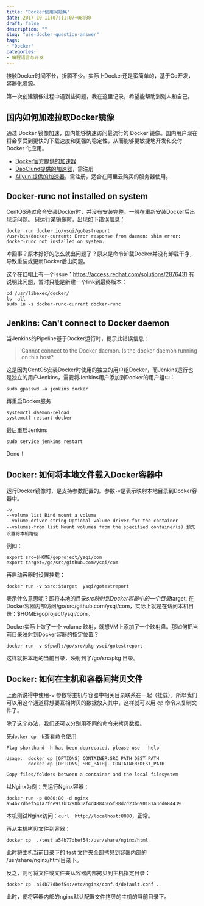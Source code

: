 ```yaml
---
title: "Docker使用问题集"
date: 2017-10-11T07:11:07+08:00
draft: false
description: ""
slug: "use-docker-question-answer" 
tags:
- "Docker"
categories: 
- 编程语言与开发
---
```


接触Docker时间不长，折腾不少。实际上Docker还是蛮简单的，基于Go开发，容器化资源。

第一次创建镜像过程中遇到些问题，我在这里记录，希望能帮助到别人和自己。

## 国内如何加速拉取Docker镜像
通过 Docker 镜像加速，国内能够快速访问最流行的 Docker 镜像。国内用户现在将会享受到更快的下载速度和更强的稳定性，从而能够更敏捷地开发和交付 Docker 化应用。

+ [Docker官方提供的加速器](https://www.docker-cn.com/registry-mirror)
+ [DaoClund提供的加速器](https://www.daocloud.io/mirror)，需注册
+ [Aliyun 提供的加速器](https://cr.console.aliyun.com)，需注册，适合在阿里云购买的服务器使用。


## Docker-runc not installed on system
CentOS通过命令安装Docker时，并没有安装完整。一般在重新安装Docker后出现该问题。
只运行某镜像时，出现如下错误信息：
```shell
docker run docker.io/ysqi/gotestreport
/usr/bin/docker-current: Error response from daemon: shim error: docker-runc not installed on system.
```
咋回事？原本好好的怎么就出问题了？原来是命令卸载Docker并没有卸载干净，导致重装或更新Docker后出问题。

这个在红帽上有一个Issue：https://access.redhat.com/solutions/2876431 有说明此问题，暂时只能是新建一个link到最终版本：
```
cd /usr/libexec/docker/
ls -all
sudo ln -s docker-runc-current docker-runc 
```

## Jenkins: Can't connect to Docker daemon
当Jenkins的Pipeline基于Docker运行时，提示此错误信息：

> Cannot connect to the Docker daemon. Is the docker daemon running on this host?

这是因为CentOS安装Docker时使用的独立的用户组Docker，而Jenkins运行也是独立的用户Jenkins，需要将Jenkins用户添加到Docker的用户组中：
```shell
sudo gpasswd -a jenkins docker
```
再重启Docker服务
```shell
systemctl daemon-reload
systemctl restart docker
```
最后重启Jenkins
```shell
sudo service jenkins restart
```
Done！

## Docker: 如何将本地文件载入Docker容器中

运行Docker镜像时，是支持参数配置的。参数`-v`是表示映射本地目录到Docker容器中。
```text
-v, 
--volume list Bind mount a volume 
--volume-driver string Optional volume driver for the container 
--volumes-from list Mount volumes from the specified container(s) 预先设置将本机路径
```
例如：
```shell
export src=$HOME/goproject/ysqi/com
export target=/go/src/github.com/ysqi/com
```
再启动容器时设置挂载：
```shell
docker run -v $src:$target  ysqi/gotestreport
```
表示什么意思呢？即将本地的目录$src映射到Docker容器中的一个目录$target, 在Docker容器内部访问/go/src/github.com/ysqi/com，实际上就是在访问本机目录：$HOME/goproject/ysqi/com。

Docker实际上做了一个 volume 映射，就想VM上添加了一个映射盘。那如何把当前目录映射到Docker容器的指定位置？
```shell
docker run -v ${pwd}:/go/src/pkg ysqi/gotestreport
```
这样就把本地的当前目录，映射到了/go/src/pkg 目录。

## Docker: 如何在主机和容器间拷贝文件

上面所说得中使用-v 参数将主机与容器中相关目录联系在一起（挂载），所以我们可以用这个通道将想要互相拷贝的数据放入其中，这样就可以用 cp 命令来复制文件了。

除了这个办法，我们还可以分别用不同的命令来拷贝数据。
 
先`docker cp -h`查看命令使用
```shell
Flag shorthand -h has been deprecated, please use --help

Usage:	docker cp [OPTIONS] CONTAINER:SRC_PATH DEST_PATH
	    docker cp [OPTIONS] SRC_PATH|- CONTAINER:DEST_PATH

Copy files/folders between a container and the local filesystem 
```
以Nginx为例：先运行Nginx容器：
```shell
docker run -p 8080:80 -d nginx
a54b77dbef541a7fce911b3298b32f4d4884665f88d2d23b690181a3dd684439
```
本机测试Nginx访问：`curl  http://localhost:8080`，正常。

再从主机拷贝文件到容器：
```shell
docker cp  ./test a54b77dbef54:/usr/share/nginx/html
```
此时将主机当前目录下的 test 文件夹全部拷贝到容器内部的 /usr/share/nginx/html目录下。

反之，则可将文件或文件夹从容器内部拷贝到主机指定目录：
```shell
docker cp  a54b77dbef54:/etc/nginx/conf.d/default.conf .
```
此时，便将容器内部的nginx默认配置文件拷贝的主机的当前目录下。